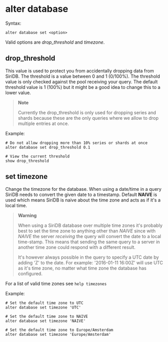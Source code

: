 alter database
==============

Syntax:

	alter database set <option>
	
Valid options are *drop_threshold* and *timezone*.

drop_threshold
--------------
This value is used to protect you from accidentally dropping data from SiriDB.
The threshold is a value between 0 and 1 (0/100%). The threshold value is only
checked against the pool receiving your query. The default threshold value is
1 (100%) but it might be a good idea to change this to a lower value.

>**Note**
>
>Currently the drop_threshold is only used for dropping series and shards
>because these are the only queries where we allow to drop multiple 
>entries at once.
 
Example:
	
	# Do not allow dropping more than 10% series or shards at once
	alter database set drop_threshold 0.1
	
	# View the current threshold
	show drop_threshold
	
set timezone
------------
Change the timezone for the database. When using a date/time in a query SiriDB
needs to convert the given date to a timestamp. Default **NAIVE** is used which
means SiriDB is naive about the time zone and acts as if it's a local time.

>**Warning**
>
>When using a SiriDB database over multiple time zones it's probably best to
>set the time zone to anything other than *NAIVE* since with *NAIVE* the server
>*receiving* the query will convert the date to a local time-stamp. This means that 
>sending the same query to a server in another time zone could respond with 
>a different result.
>
>It's however always possible in the query to specify
>a UTC date by adding 'Z' to the date. For example: '2016-01-11 16:00Z' will 
>use UTC as it's time zone, no matter what time zone the database has configured.

For a list of valid time zones see `help timezones`

Example:

	# Set the default time zone to UTC
	alter database set timezone 'UTC'
	
	# Set the default time zone to NAIVE
	alter database set timezone 'NAIVE'
	
	# Set the default time zone to Europe/Amsterdam
	alter database set timezone 'Europe/Amsterdam'  